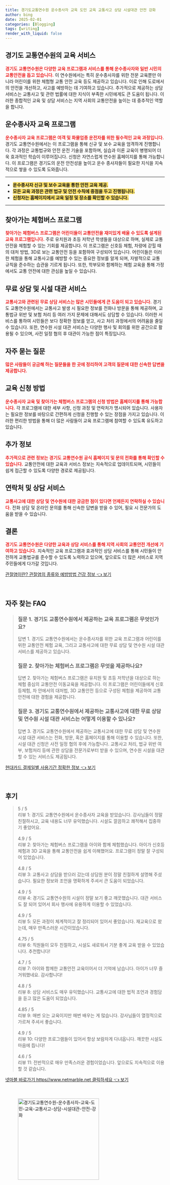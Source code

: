```yaml
---
title: 경기도교통연수원 운수종사자 교육 도민 교육 교통사고 상담 시설대관 안전 강화
author: bing
date: 2025-02-01
categories: [Blogging]
tags: [writing]
render_with_liquid: false
---
```



<h2 id='경기도_교통연수원의_교육_서비스'>경기도 교통연수원의 교육 서비스</h2>

<p><b><span style="color: #ee2323;">경기도 교통연수원은 다양한 교육 프로그램과 서비스를 통해 운수종사자와 일반 시민의 교통안전을 돕고 있습니다.</span></b> 이 연수원에서는 특히 운수종사자를 위한 전문 교육뿐만 아니라 어린이를 위한 체험형 교통 안전 교육 등도 제공하고 있습니다. 이로 인해 도로에서의 안전을 개선하고, 사고를 예방하는 데 기여하고 있습니다. 추가적으로 제공하는 상담서비스는 교통사고 및 관련 법률에 대한 지식이 부족한 시민에게도 큰 도움이 됩니다. 이러한 종합적인 교육 및 상담 서비스는 지역 사회의 교통안전을 높이는 데 중추적인 역할을 합니다.</p>

<h2 id='운수종사자_교육_프로그램'>운수종사자 교육 프로그램</h2>

<p><b><span style="color: #ee2323;">운수종사자 교육 프로그램은 여객 및 화물업종 운전자를 위한 필수적인 교육 과정입니다.</span></b> 경기도 교통연수원에서는 이 프로그램을 통해 신규 및 보수 교육을 엄격하게 진행합니다. 각 과정은 교통법규와 안전 운전 기술을 포함하며, 실습과 이론 교육이 병행되어 더욱 효과적인 학습이 이루어집니다. 신청은 자연스럽게 연수원 홈페이지를 통해 가능합니다. 이 프로그램은 경기도의 운전 안전성을 높이고 운수 종사자들이 필요한 지식을 지속적으로 쌓을 수 있도록 도와줍니다.</p>

<hr />

<ul>
    <li><b><span style="background-color: #ffe066;">운수종사자 신규 및 보수 교육을 통한 안전 교육 제공.</span></b></li>
    <li><b><span style="background-color: #ffe066;">모든 교육 과정은 관련 법규 및 안전 수칙에 중점을 두고 진행됩니다.</span></b></li>
    <li><b><span style="background-color: #ffe066;">신청자는 홈페이지에서 교육 일정 및 장소를 확인할 수 있습니다.</span></b></li>
</ul>

<hr />

<h2 id='찾아가는_체험버스_프로그램'>찾아가는 체험버스 프로그램</h2>

<p><b><span style="color: #ee2323;">찾아가는 체험버스 프로그램은 어린이들이 교통안전을 재미있게 배울 수 있도록 설계된 교육 프로그램입니다.</span></b> 주로 유치원과 초등 저학년 학생들을 대상으로 하며, 실제로 교통 안전을 체험할 수 있는 기회를 제공합니다. 이 프로그램은 신호등 체험, 차량에 갇힐 때의 대처 방법, 3D로 보는 교통안전 등을 포함하여 구성되어 있습니다. 어린이들은 이러한 체험을 통해 교통사고를 예방할 수 있는 중요한 정보를 알게 되며, 자발적으로 교통 규칙을 준수하는 습관을 기르게 됩니다. 또한, 학부모와 함께하는 체험 교육을 통해 가정에서도 교통 안전에 대한 관심을 높일 수 있습니다.</p>

<h2 id='무료_상담_및_시설_대관서비스'>무료 상담 및 시설 대관 서비스</h2>

<p><b><span style="color: #ee2323;">교통사고와 관련된 무료 상담 서비스는 많은 시민들에게 큰 도움이 되고 있습니다.</span></b> 경기도 교통연수원에서는 교통사고 발생 시 필요한 정보를 전화나 방문을 통해 제공하며, 교통법규 위반 및 보험 처리 등 여러 가지 문제에 대해서도 상담할 수 있습니다. 이러한 서비스를 통하여 시민들은 보다 정확한 정보를 얻고, 사고 처리 과정에서의 어려움을 줄일 수 있습니다. 또한, 연수원 시설 대관 서비스는 다양한 행사 및 회의를 위한 공간으로 활용될 수 있으며, 사전 일정 협의 후 대관이 가능한 점이 특징입니다.</p>

<h2 id='자주_묻는_질문'>자주 묻는 질문</h2>

<p><b><span style="color: #ee2323;">많은 사람들이 궁금해 하는 질문들을 한 곳에 정리하여 고객의 질문에 대한 신속한 답변을 제공합니다.</span></b></p>

<h2 id='교육_신청_방법'>교육 신청 방법</h2>

<p><b><span style="color: #ee2323;">운수종사자 교육 및 찾아가는 체험버스 프로그램의 신청 방법은 홈페이지를 통해 가능합니다.</span></b> 각 프로그램에 대한 세부 사항, 신청 과정 및 연락처가 명시되어 있습니다. 사용자는 필요한 정보를 바탕으로 간편하게 신청을 진행할 수 있는 장점을 가지고 있습니다. 이러한 편리한 방법을 통해 더 많은 사람들이 교육 프로그램에 참여할 수 있도록 유도하고 있습니다.</p>

<h2 id='추가_정보'>추가 정보</h2>

<p><b><span style="color: #ee2323;">추가적으로 관련 정보는 경기도 교통연수원 공식 홈페이지 및 문의 전화를 통해 확인할 수 있습니다.</span></b> 교통안전에 대한 교육과 서비스 정보는 지속적으로 업데이트되며, 시민들이 쉽게 접근할 수 있도록 다양한 경로로 제공됩니다.</p>

<h2 id='연락처_및_상담_서비스'>연락처 및 상담 서비스</h2>

<p><b><span style="color: #ee2323;">교통사고에 대한 상담 및 연수원에 대한 궁금한 점이 있다면 언제든지 연락하실 수 있습니다.</span></b> 전화 상담 및 온라인 문의를 통해 신속한 답변을 받을 수 있어, 필요 시 전문가의 도움을 받을 수 있습니다.</p>

<h2 id='결론'>결론</h2>

<p><b><span style="color: #ee2323;">경기도 교통연수원은 다양한 교육과 상담 서비스를 통해 지역 사회의 교통안전 개선에 기여하고 있습니다.</span></b> 지속적인 교육 프로그램과 효과적인 상담 서비스를 통해 시민들이 안전하게 교통법규를 준수할 수 있도록 노력하고 있으며, 앞으로도 더 많은 서비스로 지역 주민들에게 다가갈 것입니다.</p>


<p><a class="click-button" title="관절염이란? 관절염의 종류와 예방방법 건강 정보" href="https://afficreate.github.io/posts/%EA%B4%80%EC%A0%88%EC%97%BC%EC%9D%B4%EB%9E%80-%EA%B4%80%EC%A0%88%EC%97%BC%EC%9D%98-%EC%A2%85%EB%A5%98%EC%99%80-%EC%98%88%EB%B0%A9%EB%B0%A9%EB%B2%95-%EA%B1%B4%EA%B0%95-%EC%A0%95%EB%B3%B4/" rel="dofollow">관절염이란? 관절염의 종류와 예방방법 건강 정보 👈 보기</a></p><br>
<h2 id='자주_찾는_FAQ'>자주 찾는 FAQ</h2>
<div itemscope="" itemtype="https://schema.org/FAQPage"> 
<blockquote> 
<div itemscope="" itemprop="mainEntity" itemtype="https://schema.org/Question"> 
<h3 itemprop="name">질문 1. 경기도 교통연수원에서 제공하는 교육 프로그램은 무엇인가요?</h3> 
<div itemscope="" itemprop="acceptedAnswer" itemtype="https://schema.org/Answer"> 
<span itemprop="text"> 
<p>답변 1. 경기도 교통연수원에서는 운수종사자를 위한 교육 프로그램과 어린이를 위한 교통안전 체험 교육, 그리고 교통사고에 대한 무료 상담 및 연수원 시설 대관 서비스를 제공하고 있습니다.</p> 
</span> 
</div> 
</div> 

<div itemscope="" itemprop="mainEntity" itemtype="https://schema.org/Question"> 
<h3 itemprop="name">질문 2. 찾아가는 체험버스 프로그램은 무엇을 제공하나요?</h3> 
<div itemscope="" itemprop="acceptedAnswer" itemtype="https://schema.org/Answer"> 
<span itemprop="text"> 
<p>답변 2. 찾아가는 체험버스 프로그램은 유치원 및 초등 저학년을 대상으로 하는 체험 중심의 교통안전 이동교육을 제공합니다. 이 프로그램은 어린이들에게 신호등체험, 차 안에서의 대처법, 3D 교통안전 등으로 구성된 체험을 제공하여 교통안전에 대한 경험을 제공합니다.</p> 
</span> 
</div> 
</div> 

<div itemscope="" itemprop="mainEntity" itemtype="https://schema.org/Question"> 
<h3 itemprop="name">질문 3. 경기도 교통연수원에서 제공하는 교통사고에 대한 무료 상담 및 연수원 시설 대관 서비스는 어떻게 이용할 수 있나요?</h3> 
<div itemscope="" itemprop="acceptedAnswer" itemtype="https://schema.org/Answer"> 
<span itemprop="text"> 
<p>답변 3. 경기도 교통연수원에서 제공하는 교통사고에 대한 무료 상담 및 연수원 시설 대관 서비스는 전화, 방문, 혹은 홈페이지를 통해 이용할 수 있습니다. 또한, 시설 대관 신청은 사전 일정 협의 후에 가능합니다. 교통사고 처리, 법규 위반 여부, 보험처리 등에 관한 상담을 전문가로부터 받을 수 있으며, 연수원 시설을 대관할 수 있는 서비스도 제공됩니다.</p> 
</span> 
</div> 
</div> 

</blockquote> 
</div>
<p><a class="click-button" title="현대카드 결제일별 사용기간 정확한 정보" href="https://afficreate.github.io/posts/%ED%98%84%EB%8C%80%EC%B9%B4%EB%93%9C-%EA%B2%B0%EC%A0%9C%EC%9D%BC%EB%B3%84-%EC%82%AC%EC%9A%A9%EA%B8%B0%EA%B0%84-%EC%A0%95%ED%99%95%ED%95%9C-%EC%A0%95%EB%B3%B4/" rel="dofollow">현대카드 결제일별 사용기간 정확한 정보 👈 보기</a></p><br>
<h2 id='후기'>후기</h2>
<div itemscope itemtype="https://schema.org/Product">
  <blockquote>
  <div itemprop="review" itemscope itemtype="https://schema.org/Review">
      <div itemprop="reviewRating" itemscope itemtype="https://schema.org/Rating"> <span itemprop="ratingValue">5</span> / <span itemprop="bestRating">5</span> </div>
      <span itemprop="reviewBody">리뷰 1: 경기도 교통연수원에서 운수종사자 교육을 받았습니다. 강사님들이 정말 친절하시고, 교육 내용도 너무 유익했습니다. 시설도 깔끔하고 쾌적해서 집중하기 좋았어요.</span>
  </div>
  <br>
  <div itemprop="review" itemscope itemtype="https://schema.org/Review">
      <div itemprop="reviewRating" itemscope itemtype="https://schema.org/Rating"> <span itemprop="ratingValue">4.9</span> / <span itemprop="bestRating">5</span> </div>
      <span itemprop="reviewBody">리뷰 2: 찾아가는 체험버스 프로그램을 아이와 함께 체험했습니다. 아이가 신호등 체험과 3D 교육을 통해 교통안전을 쉽게 이해했어요. 프로그램이 정말 잘 구성되어 있었습니다.</span>
  </div>
  <br>
  <div itemprop="review" itemscope itemtype="https://schema.org/Review">
      <div itemprop="reviewRating" itemscope itemtype="https://schema.org/Rating"> <span itemprop="ratingValue">4.8</span> / <span itemprop="bestRating">5</span> </div>
      <span itemprop="reviewBody">리뷰 3: 교통사고 상담을 받으러 갔는데 상담원 분이 정말 친절하게 설명해 주셨습니다. 필요한 정보와 조언을 명확하게 주셔서 큰 도움이 되었습니다.</span>
  </div>
  <br>
  <div itemprop="review" itemscope itemtype="https://schema.org/Review">
      <div itemprop="reviewRating" itemscope itemtype="https://schema.org/Rating"> <span itemprop="ratingValue">4.9</span> / <span itemprop="bestRating">5</span> </div>
      <span itemprop="reviewBody">리뷰 4: 경기도 교통연수원의 시설이 정말 보기 좋고 깨끗했습니다. 대관 서비스도 잘 되어 있어서 회사 행사에 유용하게 이용할 수 있었습니다.</span>
  </div>
  <br>
  <div itemprop="review" itemscope itemtype="https://schema.org/Review">
      <div itemprop="reviewRating" itemscope itemtype="https://schema.org/Rating"> <span itemprop="ratingValue">4.9</span> / <span itemprop="bestRating">5</span> </div>
      <span itemprop="reviewBody">리뷰 5: 모든 과정이 체계적이고 잘 정리되어 있어서 좋았습니다. 재교육으로 왔는데, 매우 만족스러운 시간이었습니다.</span>
  </div>
  <br>
  <div itemprop="review" itemscope itemtype="https://schema.org/Review">
      <div itemprop="reviewRating" itemscope itemtype="https://schema.org/Rating"> <span itemprop="ratingValue">4.75</span> / <span itemprop="bestRating">5</span> </div>
      <span itemprop="reviewBody">리뷰 6: 직원들이 모두 친절하고, 시설도 새로워서 기분 좋게 교육 받을 수 있었습니다. 추천합니다!</span>
  </div>
  <br>
  <div itemprop="review" itemscope itemtype="https://schema.org/Review">
      <div itemprop="reviewRating" itemscope itemtype="https://schema.org/Rating"> <span itemprop="ratingValue">4.7</span> / <span itemprop="bestRating">5</span> </div>
      <span itemprop="reviewBody">리뷰 7: 아이와 함께한 교통안전 교육이어서 더 기억에 남습니다. 아이가 너무 즐거워했네요. 감사합니다!</span>
  </div>
  <br>
  <div itemprop="review" itemscope itemtype="https://schema.org/Review">
      <div itemprop="reviewRating" itemscope itemtype="https://schema.org/Rating"> <span itemprop="ratingValue">4.8</span> / <span itemprop="bestRating">5</span> </div>
      <span itemprop="reviewBody">리뷰 8: 상담 서비스도 매우 유익했습니다. 교통사고에 대한 법적 조언과 경험담을 듣고 많은 도움이 되었습니다.</span>
  </div>
  <br>
  <div itemprop="review" itemscope itemtype="https://schema.org/Review">
      <div itemprop="reviewRating" itemscope itemtype="https://schema.org/Rating"> <span itemprop="ratingValue">4.85</span> / <span itemprop="bestRating">5</span> </div>
      <span itemprop="reviewBody">리뷰 9: 매번 오는 교육이지만 매번 배우는 게 많습니다. 강사님들이 열정적으로 가르쳐 주셔서 좋습니다.</span>
  </div>
  <br>
  <div itemprop="review" itemscope itemtype="https://schema.org/Review">
      <div itemprop="reviewRating" itemscope itemtype="https://schema.org/Rating"> <span itemprop="ratingValue">4.9</span> / <span itemprop="bestRating">5</span> </div>
      <span itemprop="reviewBody">리뷰 10: 다양한 프로그램들이 있어서 항상 보람차게 다녀옵니다. 깨끗한 시설도 마음에 듭니다!</span>
  </div>
  <br>
  <div itemprop="review" itemscope itemtype="https://schema.org/Review">
      <div itemprop="reviewRating" itemscope itemtype="https://schema.org/Rating"> <span itemprop="ratingValue">4.6</span> / <span itemprop="bestRating">5</span> </div>
      <span itemprop="reviewBody">리뷰 11: 전반적으로 매우 만족스러운 경험이었습니다. 앞으로도 지속적으로 이용할 것 같습니다.</span>
  </div>
  </blockquote>
</div>
<p><a class="click-button" title="넷마블 바로가기 https//www.netmarble.net 클릭하세요" href="https://afficreate.github.io/posts/%EB%84%B7%EB%A7%88%EB%B8%94-%EB%B0%94%EB%A1%9C%EA%B0%80%EA%B8%B0-httpswww.netmarble.net-%ED%81%B4%EB%A6%AD%ED%95%98%EC%84%B8%EC%9A%94/" rel="dofollow">넷마블 바로가기 https//www.netmarble.net 클릭하세요 👈 보기</a></p><br>
<figure class="image"><img src="https://afficreate.github.io/assets/img/thumbnail/경기도교통연수원-운수종사자-교육-도민-교육-교통사고-상담-시설대관-안전-강화.webp" alt="경기도교통연수원-운수종사자-교육-도민-교육-교통사고-상담-시설대관-안전-강화" width="256" height="256"></figure>